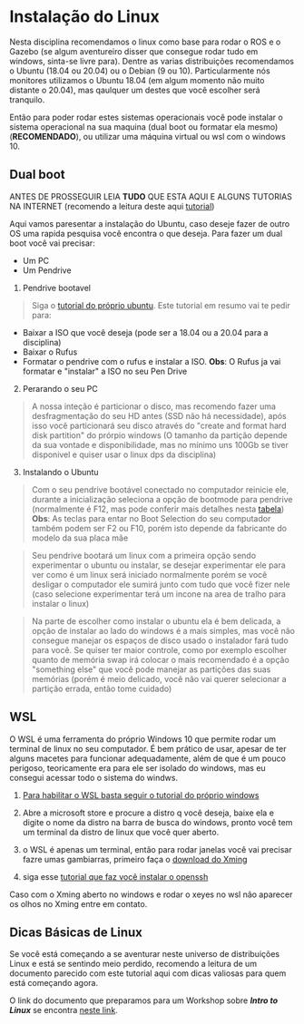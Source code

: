 # Instalação do Linux

Nesta disciplina recomendamos o linux como base para rodar o ROS e o Gazebo (se algum aventureiro disser que consegue rodar tudo em windows, sinta-se livre para). Dentre as varias distribuições recomendamos o Ubuntu (18.04 ou 20.04)
ou o Debian (9 ou 10). Particularmente nós monitores utilizamos o Ubuntu 18.04 (em algum momento não muito distante o 20.04), mas qaulquer um destes que você escolher será tranquilo.

Então para poder rodar estes sistemas operacionais você pode instalar o sistema operacional na sua maquina (dual boot ou formatar ela mesmo) (**RECOMENDADO**), ou utilizar uma
máquina virtual ou wsl com o windows 10.

## Dual boot

ANTES DE PROSSEGUIR LEIA **TUDO** QUE ESTA AQUI E ALGUNS TUTORIAS NA INTERNET (recomendo a leitura deste aqui [tutorial](https://www.itzgeek.com/how-tos/linux/ubuntu-how-tos/how-to-install-ubuntu-18-04-alongside-with-windows-10-or-8-in-dual-boot.html)) 

Aqui vamos paresentar a instalação do Ubuntu, caso deseje fazer de outro OS uma rapida pesquisa você encontra o que deseja. Para fazer um dual boot você vai precisar:

- Um PC
- Um Pendrive

1. Pendrive bootavel

>Siga o [tutorial do próprio ubuntu](https://ubuntu.com/tutorials/create-a-usb-stick-on-windows#1-overview). Este
tutorial em resumo vai te pedir para:
* Baixar a ISO que você deseja (pode ser a 18.04 ou a 20.04 para a disciplina)
* Baixar o Rufus
* Formatar o pendrive com o rufus e instalar a ISO. 
**Obs**: O Rufus ja vai formatar e "instalar" a ISO no seu Pen Drive

2. Perarando o seu PC

>A nossa inteção é particionar o disco, mas recomendo fazer uma desfragmentação do seu HD antes (SSD não há necessidade), após isso você particionará seu disco através do "create and format hard disk partition" do prórpio windows (O tamanho da partição depende da sua vontade e disponibilidade, mas no mínimo uns 100Gb se tiver disponivel e quiser usar o linux dps da disciplina)

3. Instalando o Ubuntu

>Com o seu pendrive bootável conectado no computador reinicie ele, durante a inicialização seleciona a opção de bootmode para pendrive
(normalmente é F12, mas pode conferir mais detalhes nesta [tabela](https://linuxconfig.org/install-ubuntu-from-usb-18-04-bionic-beaver))
**Obs**: As teclas para entar no Boot Selection do seu computador também podem ser F2 ou F10, porém isto depende da fabricante do modelo da sua placa mãe

>Seu pendrive bootará um linux com a primeira opção sendo experimentar o ubuntu ou instalar, se desejar experimentar ele para ver como é um linux será iniciado normalmente
porém se você desligar o computador ele sumirá junto com tudo que você fizer nele (caso selecione experimentar terá um incone na area de tralho para instalar o linux)

>Na parte de escolher como instalar o ubuntu ela é bem delicada, a opção de instalar ao lado do windows é a mais simples, mas você não consegue manejar os espaços de disco usado
o instalador fará tudo para você. Se quiser ter maior controle, como por exemplo escolher quanto de memória swap irá colocar o mais recomendado é a opção "something else" que você pode manejar as partições das suas memórias (porém é meio delicado, você não vai querer selecionar a partição errada, então tome cuidado)

## WSL

O WSL é uma ferramenta do próprio Windows 10 que permite rodar um terminal de linux no seu computador. É bem prático de usar, apesar de ter alguns macetes para funcionar adequadamente, além de que é um pouco perigoso, teoricamente era para ele ser isolado do windows, mas eu consegui acessar todo o sistema do windws.

1. [Para habilitar o WSL basta seguir o tutorial do próprio windows](https://docs.microsoft.com/pt-br/windows/wsl/install-win10)

2. Abre a microsoft store e procure a distro q você deseja, baixe ela e digite o nome da distro na barra de busca do windows, pronto você tem um terminal da distro de linux que você quer aberto.

3. o WSL é apenas um terminal, então para rodar janelas você vai precisar fazre umas gambiarras, primeiro faça o [download do Xming](https://sourceforge.net/projects/xming/)

4. siga esse [tutorial que faz você instalar o openssh](https://virtualizationreview.com/articles/2017/02/08/graphical-programs-on-windows-subsystem-on-linux.aspx)

Caso com o Xming aberto no windows e rodar o xeyes no wsl não aparecer os olhos no Xming entre em contato.


## Dicas Básicas de Linux

Se você está começando a se aventurar neste universo de distribuições Linux e está se sentindo meio perdido, recomendo a leitura de um documento parecido com este tutorial aqui com dicas valiosas para quem está começando agora.

O link do documento que preparamos para um Workshop sobre ***Intro to Linux*** se encontra [neste link](https://github.com/SkyRats/workshops/tree/linux_basics).